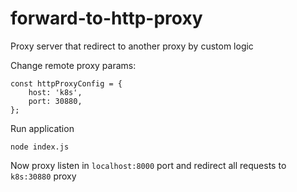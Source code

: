 # forward-to-http-proxy

Proxy server that redirect to another proxy by custom logic

Change remote proxy params:
```
const httpProxyConfig = {
	host: 'k8s',
	port: 30880,
};
```

Run application 
```
node index.js
```

Now proxy listen in `localhost:8000` port and redirect all requests to `k8s:30880` proxy
